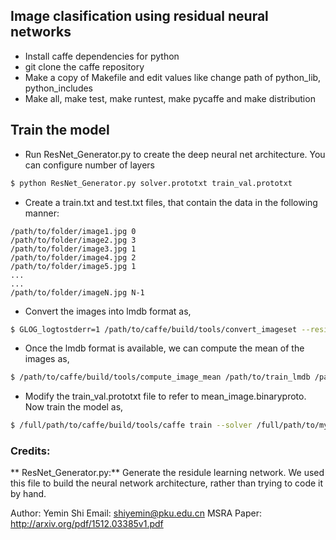 ## Image clasification using residual neural networks

* Install caffe dependencies for python
* git clone the caffe repository
* Make a copy of Makefile and edit values like change path of python_lib, python_includes
* Make all, make test, make runtest, make pycaffe and make distribution

## Train the model
* Run ResNet_Generator.py to create the deep neural net architecture. You can configure number of layers
```sh
$ python ResNet_Generator.py solver.prototxt train_val.prototxt
```

*  Create a train.txt and test.txt files, that contain the data in the following manner: 
```
/path/to/folder/image1.jpg 0
/path/to/folder/image2.jpg 3
/path/to/folder/image3.jpg 1
/path/to/folder/image4.jpg 2
/path/to/folder/image5.jpg 1
...
...
/path/to/folder/imageN.jpg N-1
```

* Convert the images into lmdb format as,
```sh
$ GLOG_logtostderr=1 /path/to/caffe/build/tools/convert_imageset --resize_height=256 --resize_width=256 --shuffle / /path/to/train.txt /path/to/train_lmdb

```

* Once the lmdb format is available, we can compute the mean of the images as, 
```sh
$ /path/to/caffe/build/tools/compute_image_mean /path/to/train_lmdb /path/to/mean_image.binaryproto
```

* Modify the train_val.prototxt file to refer to mean_image.binaryproto. Now train the model as,
```sh
$ /full/path/to/caffe/build/tools/caffe train --solver /full/path/to/my_solver.prototxt
```

### Credits:
** ResNet_Generator.py:** Generate the residule learning network. We used this file to build the neural network architecture, rather than trying to code it by hand.

Author: Yemin Shi
Email: shiyemin@pku.edu.cn
MSRA Paper: http://arxiv.org/pdf/1512.03385v1.pdf
